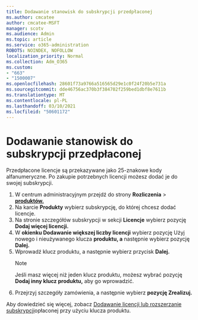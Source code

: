 ```yaml
---
title: Dodawanie stanowisk do subskrypcji przedpłaconej
ms.author: cmcatee
author: cmcatee-MSFT
manager: scotv
ms.audience: Admin
ms.topic: article
ms.service: o365-administration
ROBOTS: NOINDEX, NOFOLLOW
localization_priority: Normal
ms.collection: Adm_O365
ms.custom:
- "663"
- "1500007"
ms.openlocfilehash: 28601f73a9766a516565d29e1c0f24f20b5e731a
ms.sourcegitcommit: dde46756ac370b3f384702f259bed1dbf8e7611b
ms.translationtype: MT
ms.contentlocale: pl-PL
ms.lasthandoff: 03/10/2021
ms.locfileid: "50601172"
---
```

# <a name="add-seats-to-a-prepaid-subscription"></a>Dodawanie stanowisk do subskrypcji przedpłaconej

Przedpłacone licencje są przekazywane jako 25-znakowe kody alfanumeryczne. Po zakupie potrzebnych licencji możesz dodać je do swojej subskrypcji.

1. W centrum administracyjnym przejdź do strony **Rozliczenia**  >  **[produktów.](https://go.microsoft.com/fwlink/p/?linkid=842054)**
2. Na karcie **Produkty** wybierz subskrypcję, do której chcesz dodać licencje.
3. Na stronie szczegółów subskrypcji w sekcji **Licencje** wybierz pozycję **Dodaj więcej licencji.**
4. W **okienku Dodawanie większej liczby licencji** wybierz pozycję Użyj nowego i nieużywanego klucza **produktu, a** następnie wybierz pozycję **Dalej.**
5. Wprowadź klucz produktu, a następnie wybierz przycisk **Dalej.**
    > [!NOTE]
    > Jeśli masz więcej niż jeden klucz produktu, możesz wybrać pozycję **Dodaj inny klucz produktu,** aby go wprowadzić.
6. Przejrzyj szczegóły zamówienia, a następnie wybierz **pozycję Zrealizuj.**

Aby dowiedzieć się więcej, zobacz [Dodawanie licencji lub rozszerzanie subskrypcji](https://docs.microsoft.com/microsoft-365/commerce/licenses/add-licenses-using-product-key)opłaconej przy użyciu klucza produktu.